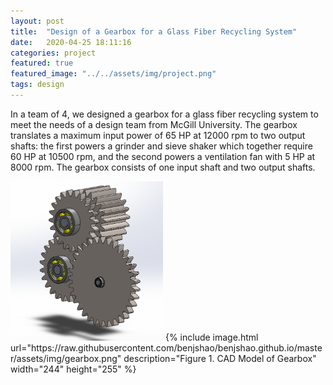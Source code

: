 ```yaml
---
layout: post
title:  "Design of a Gearbox for a Glass Fiber Recycling System"
date:   2020-04-25 18:11:16
categories: project
featured: true
featured_image: "../../assets/img/project.png"
tags: design
---
```

In a team of 4, we designed a gearbox for a glass fiber recycling system to meet the needs of a design team from McGill University.
 The gearbox translates a maximum input power of 65 HP at 12000 rpm to two output shafts: the first powers a grinder and sieve shaker which together require 60 HP at 10500 rpm, and the second powers a ventilation fan with 5 HP at 8000 rpm.
 The gearbox consists of one input shaft and two output shafts.

<img src="https://raw.githubusercontent.com/benjshao/benjshao.github.io/master/assets/img/gearbox.png"  width="244" height="255">
{% include image.html url="https://raw.githubusercontent.com/benjshao/benjshao.github.io/master/assets/img/gearbox.png" description="Figure 1. CAD Model of Gearbox" width="244" height="255" %}

